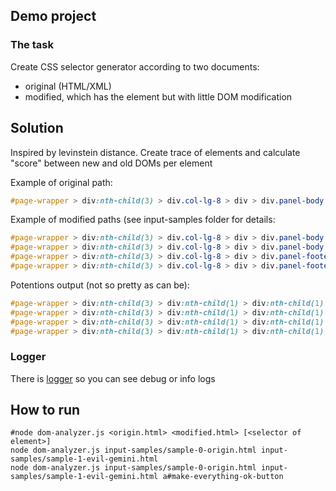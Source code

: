 ## Demo project
### The task

Create CSS selector generator according to two documents:
 - original (HTML/XML)
 - modified, which has the element but with little DOM modification
 
 ## Solution
 
Inspired by levinstein distance. Create trace of elements and calculate "score"
between new and old DOMs per element

Example of original path:

```css
#page-wrapper > div:nth-child(3) > div.col-lg-8 > div > div.panel-body > a#make-everything-ok-button
```
Example of modified paths (see input-samples folder for details:

```css
#page-wrapper > div:nth-child(3) > div.col-lg-8 > div > div.panel-body > a.btn.btn-success
#page-wrapper > div:nth-child(3) > div.col-lg-8 > div > div.panel-body > div > a
#page-wrapper > div:nth-child(3) > div.col-lg-8 > div > div.panel-footer > a
#page-wrapper > div:nth-child(3) > div.col-lg-8 > div > div.panel-footer > a
```
Potentions output (not so pretty as can be):
```css
#page-wrapper > div:nth-child(3) > div:nth-child(1) > div:nth-child(1) > div:nth-child(2) > a:nth-child(2)
#page-wrapper > div:nth-child(3) > div:nth-child(1) > div:nth-child(1) > div:nth-child(2) > div:nth-child(1) > a:nth-child(1)
#page-wrapper > div:nth-child(3) > div:nth-child(1) > div:nth-child(1) > div:nth-child(3) > a:nth-child(1)
#page-wrapper > div:nth-child(3) > div:nth-child(1) > div:nth-child(1) > div:nth-child(3) > a:nth-child(1)
```

### Logger

There is [logger](https://www.npmjs.com/package/bunyan)
so you can see debug or info logs

## How to run

```
#node dom-analyzer.js <origin.html> <modified.html> [<selector of element>]
node dom-analyzer.js input-samples/sample-0-origin.html input-samples/sample-1-evil-gemini.html
node dom-analyzer.js input-samples/sample-0-origin.html input-samples/sample-1-evil-gemini.html a#make-everything-ok-button
```